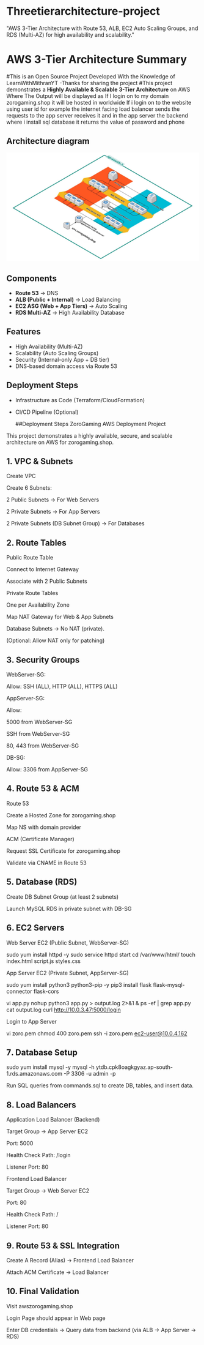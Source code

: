 # Threetierarchitecture-project
"AWS 3-Tier Architecture with Route 53, ALB, EC2 Auto Scaling Groups, and RDS (Multi-AZ) for high availability and scalability."
# AWS 3-Tier Architecture Summary
#This is an Open Source Project Developed With the Knowledge of LearnWithMithranYT -Thanks for sharing the project 
#This project demonstrates a **Highly Available & Scalable 3-Tier Architecture** on AWS 
Where The Output will be displayed as If I login on to my domain zorogaming.shop it will be hosted in worldwide If i login on to the website using user id for example the internet facing  load balancer sends the requests to the app server receives it  and in  the app server the backend where i install sql database it returns the value of password and phone

##  Architecture diagram 
 ![Threetier Architecture](https://github.com/EzhilkumarV/threetierarchitecture-project/blob/main/Threetier-Architecture.png?raw=true)

##  Components
- **Route 53** → DNS
- **ALB (Public + Internal)** → Load Balancing
- **EC2 ASG (Web + App Tiers)** → Auto Scaling
- **RDS Multi-AZ** → High Availability Database

##  Features
- High Availability (Multi-AZ)
- Scalability (Auto Scaling Groups)
- Security (Internal-only App + DB tier)
- DNS-based domain access via Route 53

##  Deployment Steps
- Infrastructure as Code (Terraform/CloudFormation)
- CI/CD Pipeline (Optional)

  ##Deployment Steps
   ZoroGaming AWS Deployment Project

This project demonstrates a highly available, secure, and scalable architecture on AWS for zorogaming.shop.

## 1. VPC & Subnets

Create VPC

Create 6 Subnets:

2 Public Subnets → For Web Servers

2 Private Subnets → For App Servers

2 Private Subnets (DB Subnet Group) → For Databases

## 2️. Route Tables

Public Route Table

Connect to Internet Gateway

Associate with 2 Public Subnets

Private Route Tables

One per Availability Zone

Map NAT Gateway for Web & App Subnets

Database Subnets → No NAT (private).

(Optional: Allow NAT only for patching)

## 3️. Security Groups

WebServer-SG:

Allow: SSH (ALL), HTTP (ALL), HTTPS (ALL)

AppServer-SG:

Allow:

5000 from WebServer-SG

SSH from WebServer-SG

80, 443 from WebServer-SG

DB-SG:

Allow: 3306 from AppServer-SG


## 4️. Route 53 & ACM

Route 53

Create a Hosted Zone for zorogaming.shop

Map NS with domain provider

ACM (Certificate Manager)

Request SSL Certificate for zorogaming.shop

Validate via CNAME in Route 53

## 5️. Database (RDS)

Create DB Subnet Group (at least 2 subnets)

Launch MySQL RDS in private subnet with DB-SG

## 6️. EC2 Servers

Web Server EC2 (Public Subnet, WebServer-SG)

sudo yum install httpd -y
sudo service httpd start
cd /var/www/html/
touch index.html script.js styles.css


App Server EC2 (Private Subnet, AppServer-SG)

sudo yum install python3 python3-pip -y
pip3 install flask flask-mysql-connector flask-cors

vi app.py
nohup python3 app.py > output.log 2>&1 &
ps -ef | grep app.py
cat output.log
curl http://10.0.3.47:5000/login


Login to App Server

vi zoro.pem
chmod 400 zoro.pem
ssh -i zoro.pem ec2-user@10.0.4.162

## 7️. Database Setup
sudo yum install mysql -y
mysql -h ytdb.cpk8oagkgyaz.ap-south-1.rds.amazonaws.com -P 3306 -u admin -p

Run SQL queries from commands.sql to create DB, tables, and insert data.

## 8️. Load Balancers

Application Load Balancer (Backend)

Target Group → App Server EC2

Port: 5000

Health Check Path: /login

Listener Port: 80

Frontend Load Balancer

Target Group → Web Server EC2

Port: 80

Health Check Path: /

Listener Port: 80

## 9️. Route 53 & SSL Integration

Create A Record (Alias) → Frontend Load Balancer

Attach ACM Certificate → Load Balancer

## 10. Final Validation

Visit  awszorogaming.shop

Login Page should appear in Web page

Enter DB credentials → Query data from backend (via ALB → App Server → RDS)
